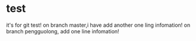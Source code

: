 # test
it's for git test!
on branch master,i have add another one ling infomation!
on branch pengguolong, add one line infomation!
